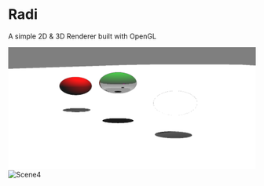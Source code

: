 # Radi
A simple 2D & 3D Renderer built with OpenGL

![Scene3](./images/Scene3.png)
![Scene4](./imges/Scene4.png)
